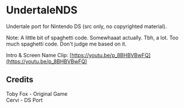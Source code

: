 # UndertaleNDS
Undertale port for Nintendo DS (src only, no copyrighted material).

Note: A little bit of spaghetti code. Somewhaaat actually. Tbh, a lot. Too much spaghetti code. Don't judge me based on it.

Intro & Screen Name Clip: [https://youtu.be/p_8BHBVBwFQ](https://youtu.be/p_8BHBVBwFQ)

## Credits
Toby Fox - Original Game  
Cervi - DS Port
